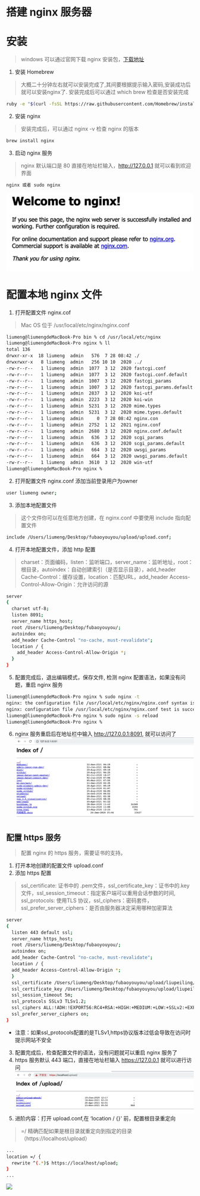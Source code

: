 # 搭建 nginx 服务器

# 安装
> windows 可以通过官网下载 nginx 安装包，[下载地址](http://nginx.org/en/download.html)
1. 安装 Homebrew
> 大概二十分钟左右就可以安装完成了,其间要根据提示输入密码,安装成功后就可以安装nginx了. 安装完成后可以通过 which brew 检查是否安装完成
```bash
ruby -e "$(curl -fsSL https://raw.githubusercontent.com/Homebrew/install/master/install)"
```
2. 安装 nginx
> 安装完成后，可以通过 nginx -v 检查 nginx 的版本
```bash
brew install nginx
```
3. 启动 nginx 服务
> nginx 默认端口是 80 直接在地址栏输入，http://127.0.0.1 就可以看到欢迎界面
```bash
nginx 或者 sudo nginx
```
![nginx](../images/nginx/nginx1.png)

# 配置本地 nginx 文件
1. 打开配置文件 nginx.cof
> Mac OS 位于 /usr/local/etc/nginx/nginx.conf
```bash
liumeng@liumengdeMacBook-Pro bin % cd /usr/local/etc/nginx
liumeng@liumengdeMacBook-Pro nginx % ll
total 136
drwxr-xr-x  18 liumeng  admin   576  7 28 08:42 ./
drwxrwxr-x   8 liumeng  admin   256 10 10  2020 ../
-rw-r--r--   1 liumeng  admin  1077  3 12  2020 fastcgi.conf
-rw-r--r--   1 liumeng  admin  1077  3 12  2020 fastcgi.conf.default
-rw-r--r--   1 liumeng  admin  1007  3 12  2020 fastcgi_params
-rw-r--r--   1 liumeng  admin  1007  3 12  2020 fastcgi_params.default
-rw-r--r--   1 liumeng  admin  2837  3 12  2020 koi-utf
-rw-r--r--   1 liumeng  admin  2223  3 12  2020 koi-win
-rw-r--r--   1 liumeng  admin  5231  3 12  2020 mime.types
-rw-r--r--   1 liumeng  admin  5231  3 12  2020 mime.types.default
-rw-r--r--   1 liumeng  admin     0  7 28 08:42 nginx.con
-rw-r--r--   1 liumeng  admin  2752  1 12  2021 nginx.conf
-rw-r--r--   1 liumeng  admin  2680  3 12  2020 nginx.conf.default
-rw-r--r--   1 liumeng  admin   636  3 12  2020 scgi_params
-rw-r--r--   1 liumeng  admin   636  3 12  2020 scgi_params.default
-rw-r--r--   1 liumeng  admin   664  3 12  2020 uwsgi_params
-rw-r--r--   1 liumeng  admin   664  3 12  2020 uwsgi_params.default
-rw-r--r--   1 liumeng  admin  3610  3 12  2020 win-utf
liumeng@liumengdeMacBook-Pro nginx %
```
2. 打开配置文件 nginx.conf 添加当前登录用户为owner
```bash
user liumeng owner;
```
3. 添加本地配置文件
> 这个文件你可以在任意地方创建，在 nginx.conf 中要使用 include 指向配置文件
```bash
include /Users/liumeng/Desktop/fubaoyouyou/upload/upload.conf;
```
4. 打开本地配置文件，添加 http 配置
> charset：页面编码，listen：监听端口，server_name：监听地址，root：根目录，autoindex：自动创建索引（是否显示目录），add_header Cache-Control：缓存设置，location：匹配URL，add_header Access-Control-Allow-Origin：允许访问的源
```bash
server
{
  charset utf-8;
  listen 8091;
  server_name https_host;
  root /Users/liumeng/Desktop/fubaoyouyou/;
  autoindex on;
  add_header Cache-Control "no-cache, must-revalidate";
  location / {
    add_header Access-Control-Allow-Origin *;
  }
}
```
5. 配置完成后，退出编辑模式，保存文件, 检测 nginx 配置语法，如果没有问题，重启 nginx 服务
```bash
liumeng@liumengdeMacBook-Pro nginx % sudo nginx -t
nginx: the configuration file /usr/local/etc/nginx/nginx.conf syntax is ok
nginx: configuration file /usr/local/etc/nginx/nginx.conf test is successful
liumeng@liumengdeMacBook-Pro nginx % sudo nginx -s reload
liumeng@liumengdeMacBook-Pro nginx %
```
6. nginx 服务重启后在地址栏中输入 http://127.0.0.1:8091, 就可以访问了
![nginx](../images/nginx/nginx2.png)

## 配置 https 服务
> 配置 nginx 的 https 服务，需要证书的支持。
1. 打开本地创建的配置文件 upload.conf
2. 添加 https 配置
> ssl_certificate: 证书中的 .pem文件，ssl_certificate_key：证书中的.key文件，ssl_session_timeout：指定客户端可以重用会话参数的时间, ssl_protocols: 使用TLS 协议，ssl_ciphers：密码套件，ssl_prefer_server_ciphers：是否由服务器决定采用哪种加密算法
```bash
server
{
  listen 443 default ssl;
  server_name https_host;
  root /Users/liumeng/Desktop/fubaoyouyou/;
  autoindex on;
  add_header Cache-Control "no-cache, must-revalidate";
  location / {
  add_header Access-Control-Allow-Origin *;
  }
  ssl_certificate /Users/liumeng/Desktop/fubaoyouyou/upload/liupeiling/5530542_www.liumeng.xin.pem;
  ssl_certificate_key /Users/liumeng/Desktop/fubaoyouyou/upload/liupeiling/5530542_www.liumeng.xin.key;
  ssl_session_timeout 5m;
  ssl_protocols SSLv3 TLSv1.2;
  ssl_ciphers ALL:!ADH:!EXPORT56:RC4+RSA:+HIGH:+MEDIUM:+LOW:+SSLv2:+EXP;
  ssl_prefer_server_ciphers on;
}
```
* 注意：如果ssl_protocols配置的是TLSv1,https协议版本过低会导致在访问时提示网站不安全
3. 配置完成后，检查配置文件的语法，没有问题就可以重启 nginx 服务了
4. https 服务默认 443 端口，直接在地址栏输入 https://127.0.0.1 就可以进行访问
![nginx](../images/nginx/nginx3.png)
5. 进阶内容：打开 upload.conf,在 ‘location / {}' 前，配置根目录重定向
> =/ 精确匹配如果是根目录就重定向到指定的目录（https://localhost/upload）
```bash
...
location =/ {
  rewrite ^(.*)$ https://localhost/upload;
}
...
```
<img src="../images/nginx/屏幕录制2021-11-23 下午5.59.17.gif" />
